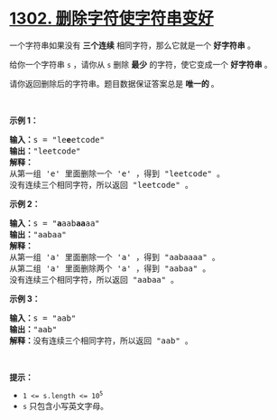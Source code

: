 # [1302. 删除字符使字符串变好](https://leetcode-cn.com/problems/delete-characters-to-make-fancy-string/)

<p>一个字符串如果没有 <strong>三个连续</strong>&nbsp;相同字符，那么它就是一个 <strong>好字符串</strong>&nbsp;。</p>

<p>给你一个字符串&nbsp;<code>s</code>&nbsp;，请你从 <code>s</code>&nbsp;删除&nbsp;<strong>最少</strong>&nbsp;的字符，使它变成一个 <strong>好字符串</strong> 。</p>

<p>请你返回删除后的字符串。题目数据保证答案总是 <strong>唯一的 </strong>。</p>

<p>&nbsp;</p>

<p><strong>示例 1：</strong></p>

<pre>
<b>输入：</b>s = "le<strong>e</strong>etcode"
<b>输出：</b>"leetcode"
<strong>解释：</strong>
从第一组 'e' 里面删除一个 'e' ，得到 "leetcode" 。
没有连续三个相同字符，所以返回 "leetcode" 。
</pre>

<p><strong>示例 2：</strong></p>

<pre>
<b>输入：</b>s = "<strong>a</strong>aab<strong>aa</strong>aa"
<b>输出：</b>"aabaa"
<strong>解释：</strong>
从第一组 'a' 里面删除一个 'a' ，得到 "aabaaaa" 。
从第二组 'a' 里面删除两个 'a' ，得到 "aabaa" 。
没有连续三个相同字符，所以返回 "aabaa" 。
</pre>

<p><strong>示例 3：</strong></p>

<pre>
<b>输入：</b>s = "aab"
<b>输出：</b>"aab"
<b>解释：</b>没有连续三个相同字符，所以返回 "aab" 。
</pre>

<p>&nbsp;</p>

<p><strong>提示：</strong></p>

<ul>
	<li><code>1 &lt;= s.length &lt;= 10<sup>5</sup></code></li>
	<li><code>s</code>&nbsp;只包含小写英文字母。</li>
</ul>


